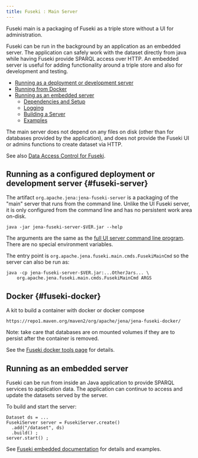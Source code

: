 ```yaml
---
title: Fuseki : Main Server
---
```


Fuseki main is a packaging of Fuseki as a triple store without a UI for administration.

Fuseki can be run in the background by an application as an embedded server.  The
application can safely work with the dataset directly from java while having Fuseki
provide SPARQL access over HTTP.  An embedded server is useful for
adding functionality around a triple store and also for development and testing.

* [Running as a deployment or development server](#fuseki-server)
* [Running from Docker](#fuseki-docker)
* [Running as an embedded server](fuseki-embedded.html)
    * [Dependencies and Setup](fuseki-embedded.html#dependencies)
    * [Logging](fuseki-embedded.html#logging)
    * [Building a Server](fuseki-embedded.html#build)
    * [Examples](fuseki-embedded.html#examples)

The main server does not depend on any files on disk (other than for
databases provided by the application), and does not provide the Fuseki
UI or admins functions to create dataset via HTTP.

See also [Data Access Control for Fuseki](./fuseki-data-access-control.html).

## Running as a configured deployment or development server {#fuseki-server}

The artifact `org.apache.jena:jena-fuseki-server` is a packaging of
the "main" server that runs from the command line.  Unlike the UI 
Fuseki server, it is only configured from the command line and has no
persistent work area on-disk.

    java -jar jena-fuseki-server-$VER.jar --help

The arguments are the same as the 
[full UI server command line program](/documentation/fuseki2/fuseki-webapp.html#fuseki-standalone-server).
There are no special environment variables.

The entry point is `org.apache.jena.fuseki.main.cmds.FusekiMainCmd` so
the server can also be run as:

    java -cp jena-fuseki-server-$VER.jar:...OtherJars... \
        org.apache.jena.fuseki.main.cmds.FusekiMainCmd ARGS

## Docker {#fuseki-docker}

A kit to build a container with docker or docker compose 

    https://repo1.maven.org/maven2/org/apache/jena/jena-fuseki-docker/

Note: take care that databases are on mounted volumes if they are to persist
after the container is removed.

See the [Fuseki docker tools page](fuseki-docker.html) for details.

## Running as an embedded server

Fuseki can be run from inside an Java application to provide SPARQL
services to application data. The application can continue to access and
update the datasets served by the server.

To build and start the server:

    Dataset ds = ...
    FusekiServer server = FusekiServer.create()
      .add("/dataset", ds)
      .build() ;
    server.start() ;

See [Fuseki embedded documentation](fuseki-embedded.html) for details and examples.
